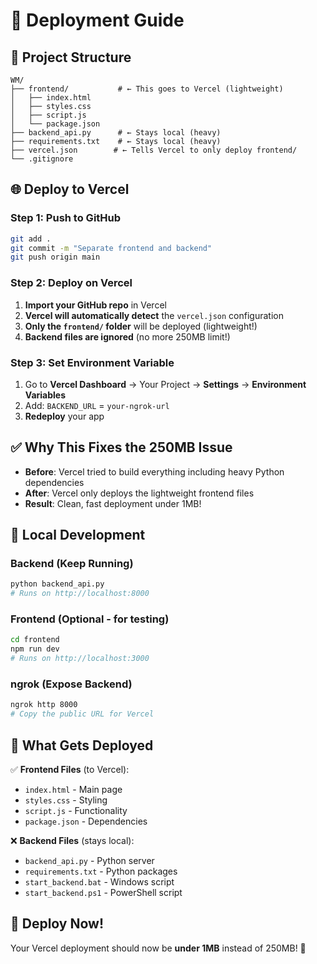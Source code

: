 # 🚀 Deployment Guide

## 📁 **Project Structure**
```
WM/
├── frontend/           # ← This goes to Vercel (lightweight)
│   ├── index.html
│   ├── styles.css
│   ├── script.js
│   └── package.json
├── backend_api.py      # ← Stays local (heavy)
├── requirements.txt    # ← Stays local (heavy)
├── vercel.json        # ← Tells Vercel to only deploy frontend/
└── .gitignore
```

## 🌐 **Deploy to Vercel**

### **Step 1: Push to GitHub**
```bash
git add .
git commit -m "Separate frontend and backend"
git push origin main
```

### **Step 2: Deploy on Vercel**
1. **Import your GitHub repo** in Vercel
2. **Vercel will automatically detect** the `vercel.json` configuration
3. **Only the `frontend/` folder** will be deployed (lightweight!)
4. **Backend files are ignored** (no more 250MB limit!)

### **Step 3: Set Environment Variable**
1. Go to **Vercel Dashboard** → Your Project → **Settings** → **Environment Variables**
2. Add: `BACKEND_URL` = `your-ngrok-url`
3. **Redeploy** your app

## ✅ **Why This Fixes the 250MB Issue**

- **Before**: Vercel tried to build everything including heavy Python dependencies
- **After**: Vercel only deploys the lightweight frontend files
- **Result**: Clean, fast deployment under 1MB!

## 🔧 **Local Development**

### **Backend (Keep Running)**
```bash
python backend_api.py
# Runs on http://localhost:8000
```

### **Frontend (Optional - for testing)**
```bash
cd frontend
npm run dev
# Runs on http://localhost:3000
```

### **ngrok (Expose Backend)**
```bash
ngrok http 8000
# Copy the public URL for Vercel
```

## 🎯 **What Gets Deployed**

✅ **Frontend Files** (to Vercel):
- `index.html` - Main page
- `styles.css` - Styling
- `script.js` - Functionality
- `package.json` - Dependencies

❌ **Backend Files** (stays local):
- `backend_api.py` - Python server
- `requirements.txt` - Python packages
- `start_backend.bat` - Windows script
- `start_backend.ps1` - PowerShell script

## 🚀 **Deploy Now!**

Your Vercel deployment should now be **under 1MB** instead of 250MB! 🎉
